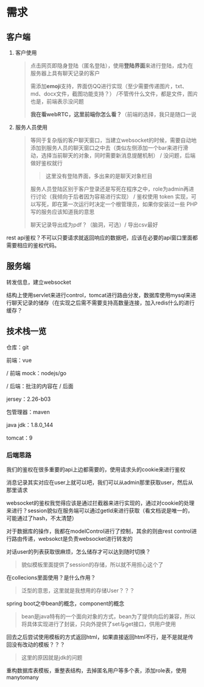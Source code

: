 # 需求

## 客户端

1. 客户使用

   > 点击网页即隐身登陆（匿名登陆），使用**登陆界面**来进行登陆，成为在服务器上具有聊天记录的客户
   >
   > 需添加**emoji**支持，界面仿QQ进行实现（至少需要传递图片，txt、md、docx文件，截图功能支持？） /不管传什么文件，都是文件，图片也是，前端表示没问题
   >
   > **我在看webRTC，这里前端你怎么看？**（前端的选择，我只是随口一说

2. 服务人员使用

   > 等同于复杂版的客户聊天窗口，当建立websocket的时候，需要自动地添加到服务人员的聊天窗口之中去（类似左侧添加一个bar来进行滑动，选择当前聊天的对象，同时需要新消息提醒机制） / 没问题，后端做好鉴权就行
   >
   > > 这里没有登陆界面，多出来的是聊天对象栏目
   >
   > 服务人员登陆区别于客户登录还是写死在程序之中，role为admin再进行讨论（我倾向于后者因为容易进行实现） / 鉴权使用 token 实现，可以写死，即在第一次运行时决定一个根管理员，如果你安装过一些 PHP 写的服务应该知道我的意思
   >
   > 聊天记录导出成为pdf？（脑洞，可选）/ 导出csv最好

rest api鉴权？不可以只要请求就返回响应的数据吧，应该在必要的api窗口里面都需要相应的鉴权代码。

## 服务端

转发信息，建立websocket

结构上使用servlet来进行control，tomcat进行路由分发，数据库使用mysql来进行聊天记录的储存（在实现之后需不需要支持高数量连接，加入redis什么的进行缓存？

## 技术栈一览

仓库：git

前端：vue

/ 前端 mock：nodejs/go





/ 后端：批注的内容在 / 后面

jersey：2.26-b03

包管理器：maven

java jdk：1.8.0_144

tomcat：9

### 后端思路
我们的鉴权在很多重要的api上边都需要的，使用请求头的cookie来进行鉴权

消息记录其实对应在user上就可以吧，我们可以从admin那里获取user，然后从那里请求

websocket的鉴权我觉得应该是通过拦截器来进行实现的，通过对cookie的处理来进行？session貌似在服务端可以通过getId来进行获取（看文档说是唯一的，可能通过了hash，不太清楚）



对于数据库的操作，我都在modelControl进行了控制，其余的则由rest control进行路由传递，websokct是负责websocket进行转发的



对话user的列表获取很麻烦，怎么储存才可以达到随时切换？

> 貌似模板里面提供了session的存储，所以就不用担心这个了

在collecions里面使用？是什么作用？

> 泛型的意思，这里就是我想用的存储User？？？

spring boot之中bean的概念，component的概念

> bean是java特有的一个面向对象的方式，bean为了提供向后的兼容，所以将具体实现进行了封装，只向外提供了set与get接口，供用户使用

回去之后尝试使用模板的方式返回html，如果直接返回html不行，是不是就是传回没有改动的模板？？？

>这里的原因就是jdk的问题

重构数据库表模板，重整表结构，去掉匿名用户等多个表，添加role表，使用manytomany











